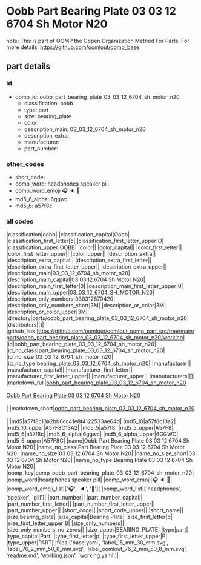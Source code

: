 # Oobb Part Bearing Plate 03 03 12 6704 Sh Motor N20  

note: This is part of OOMP the Oopen Organization Method For Parts. For more details: https://github.com/oomlout/oomp_base

##  part details





### id
* oomp_id: oobb_part_bearing_plate_03_03_12_6704_sh_motor_n20
  * classification: oobb
  * type: part
  * size: bearing_plate
  * color: 
  * description_main: 03_03_12_6704_sh_motor_n20
  * description_extra: 
  * manufacturer: 
  * part_number: 

### other_codes
* short_code: 
* oomp_word: headphones speaker pill
* oomp_word_emoji :headphones: :speaker: :pill:
* md5_6_alpha: 6ggwc
* md5_6: a57f8c

### all codes 
|classification|oobb|
|classification_capital|Oobb|
|classification_first_letter|o|
|classification_first_letter_upper|O|
|classification_upper|OOBB|
|color||
|color_capital||
|color_first_letter||
|color_first_letter_upper||
|color_upper||
|description_extra||
|description_extra_capital||
|description_extra_first_letter||
|description_extra_first_letter_upper||
|description_extra_upper||
|description_main|03_03_12_6704_sh_motor_n20|
|description_main_capital|03 03.12.6704 Sh Motor N20|
|description_main_first_letter|0|
|description_main_first_letter_upper|0|
|description_main_upper|03_03_12_6704_SH_MOTOR_N20|
|description_only_numbers|030312670420|
|description_only_numbers_short|3M|
|description_or_color|3M|
|description_or_color_upper|3M|
|directory|parts/oobb_part_bearing_plate_03_03_12_6704_sh_motor_n20|
|distributors|[]|
|github_link|https://github.com/oomlout/oomlout_oomp_part_src/tree/main/parts/oobb_part_bearing_plate_03_03_12_6704_sh_motor_n20/working|
|id|oobb_part_bearing_plate_03_03_12_6704_sh_motor_n20|
|id_no_class|part_bearing_plate_03_03_12_6704_sh_motor_n20|
|id_no_size|03_03_12_6704_sh_motor_n20|
|id_no_type|bearing_plate_03_03_12_6704_sh_motor_n20|
|manufacturer||
|manufacturer_capital||
|manufacturer_first_letter||
|manufacturer_first_letter_upper||
|manufacturer_upper||
|manufacturers|[]|
|markdown_full|[oobb_part_bearing_plate_03_03_12_6704_sh_motor_n20](https://github.com/oomlout/oomlout_oomp_part_src/tree/main/parts/oobb_part_bearing_plate_03_03_12_6704_sh_motor_n20/working)<br>[](https://github.com/oomlout/oomlout_oomp_part_src/tree/main/parts/oobb_part_bearing_plate_03_03_12_6704_sh_motor_n20/working)<br>[Oobb Part Bearing Plate 03 03 12 6704 Sh Motor N20](https://github.com/oomlout/oomlout_oomp_part_src/tree/main/parts/oobb_part_bearing_plate_03_03_12_6704_sh_motor_n20/working)<br><br>|
|markdown_short|[oobb_part_bearing_plate_03_03_12_6704_sh_motor_n20](https://github.com/oomlout/oomlout_oomp_part_src/tree/main/parts/oobb_part_bearing_plate_03_03_12_6704_sh_motor_n20/working)<br><br>|
|md5|a57f8c13a2bb6cc41e8f4122533ae64d|
|md5_10|a57f8c13a2|
|md5_10_upper|A57F8C13A2|
|md5_5|a57f8|
|md5_5_upper|A57F8|
|md5_6|a57f8c|
|md5_6_alpha|6ggwc|
|md5_6_alpha_upper|6GGWC|
|md5_6_upper|A57F8C|
|name|Oobb Part Bearing Plate 03 03 12 6704 Sh Motor N20|
|name_no_class|Part Bearing Plate 03 03 12 6704 Sh Motor N20|
|name_no_size|03 03 12 6704 Sh Motor N20|
|name_no_size_short|03 03 12 6704 Sh Motor N20|
|name_no_type|Bearing Plate 03 03 12 6704 Sh Motor N20|
|oomp_key|oomp_oobb_part_bearing_plate_03_03_12_6704_sh_motor_n20|
|oomp_word|headphones speaker pill|
|oomp_word_emoji|:headphones: :speaker: :pill:|
|oomp_word_emoji_list|[':headphones:', ':speaker:', ':pill:']|
|oomp_word_list|['headphones', 'speaker', 'pill']|
|part_number||
|part_number_capital||
|part_number_first_letter||
|part_number_first_letter_upper||
|part_number_upper||
|short_code||
|short_code_upper||
|short_name||
|size|bearing_plate|
|size_capital|Bearing Plate|
|size_first_letter|b|
|size_first_letter_upper|B|
|size_only_numbers||
|size_only_numbers_no_zeros||
|size_upper|BEARING_PLATE|
|type|part|
|type_capital|Part|
|type_first_letter|p|
|type_first_letter_upper|P|
|type_upper|PART|
|files|['base.yaml', 'label_15_mm_30_mm.svg', 'label_76_2_mm_50_8_mm.svg', 'label_oomlout_76_2_mm_50_8_mm.svg', 'readme.md', 'working.json', 'working.yaml']|
